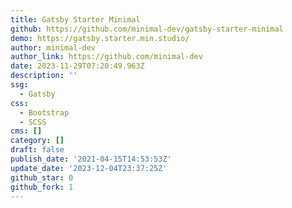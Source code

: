 ```yaml
---
title: Gatsby Starter Minimal
github: https://github.com/minimal-dev/gatsby-starter-minimal
demo: https://gatsby.starter.min.studio/
author: minimal-dev
author_link: https://github.com/minimal-dev
date: 2023-11-29T07:20:49.963Z
description: ''
ssg:
  - Gatsby
css:
  - Bootstrap
  - SCSS
cms: []
category: []
draft: false
publish_date: '2021-04-15T14:53:53Z'
update_date: '2023-12-04T23:37:25Z'
github_star: 0
github_fork: 1
---
```

